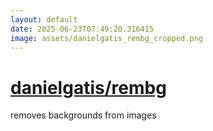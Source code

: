 ```yaml
---
layout: default
date: 2025-06-23T07:49:20.316415
image: assets/danielgatis_rembg_cropped.png
---
```


# [danielgatis/rembg](https://github.com/danielgatis/rembg)

removes backgrounds from images
